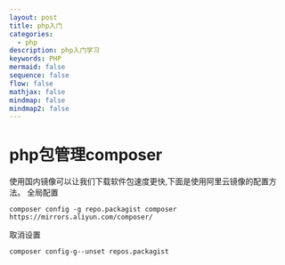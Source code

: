 ```yaml
---
layout: post
title: php入门
categories:
  - php
description: php入门学习
keywords: PHP
mermaid: false
sequence: false
flow: false
mathjax: false
mindmap: false
mindmap2: false
---
```

#  php包管理composer

使用国内镜像可以让我们下载软件包速度更快,下面是使用阿里云镜像的配置方法。
全局配置
```phthon
composer config -g repo.packagist composer https://mirrors.aliyun.com/composer/
```
取消设置
```phthon
composer config-g--unset repos.packagist
```